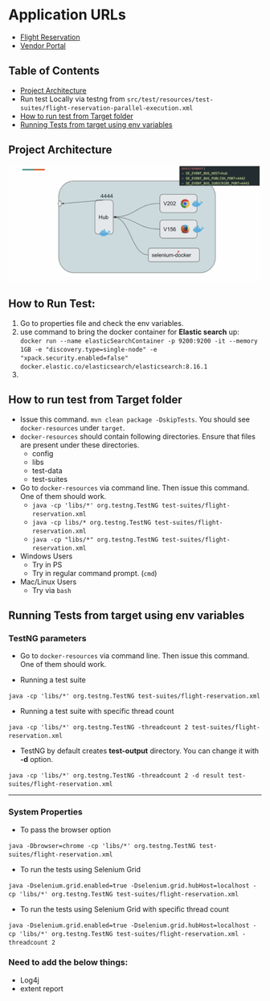 # Application URLs

- [Flight Reservation](https://d1uh9e7cu07ukd.cloudfront.net/selenium-docker/reservation-app/index.html)
- [Vendor Portal](https://d1uh9e7cu07ukd.cloudfront.net/selenium-docker/vendor-app/index.html)

## Table of Contents
- [Project Architecture](#project-architecture)
- Run test Locally via testng from `src/test/resources/test-suites/flight-reservation-parallel-execution.xml`
- [How to run test from Target folder](#how-to-run-test-from-target-folder)
- [Running Tests from target using env variables](#running-tests-from-target-using-env-variables)

## Project Architecture
![projectArchitecture.png](src%2Ftest%2Fresources%2Fdocker%2FprojectArchitecture.png)

## How to Run Test:
1. Go to properties file and check the env variables.
2. use command to bring the docker container for **Elastic search** up: `docker run --name elasticSearchContainer -p 9200:9200 -it --memory 1GB -e "discovery.type=single-node" -e "xpack.security.enabled=false" docker.elastic.co/elasticsearch/elasticsearch:8.16.1`
3. 



## How to run test from Target folder

- Issue this command. `mvn clean package -DskipTests`. You should see `docker-resources` under `target`.
- `docker-resources` should contain following directories. Ensure that files are present under these directories.
    - config
    - libs
    - test-data
    - test-suites
- Go to `docker-resources` via command line. Then issue this command. One of them should work.
    - `java -cp 'libs/*' org.testng.TestNG test-suites/flight-reservation.xml`
    - `java -cp libs/* org.testng.TestNG test-suites/flight-reservation.xml`
    - `java -cp "libs/*" org.testng.TestNG test-suites/flight-reservation.xml`
- Windows Users
    - Try in PS
    - Try in regular command prompt. (`cmd`)
- Mac/Linux Users
    - Try via `bash`

## Running Tests from target using env variables

### TestNG parameters

- Go to `docker-resources` via command line. Then issue this command. One of them should work.

- Running a test suite

`java -cp 'libs/*' org.testng.TestNG test-suites/flight-reservation.xml`

- Running a test suite with specific thread count

`java -cp 'libs/*' org.testng.TestNG -threadcount 2 test-suites/flight-reservation.xml`

- TestNG by default creates **test-output** directory. You can change it with **-d** option.

`java -cp 'libs/*' org.testng.TestNG -threadcount 2 -d result test-suites/flight-reservation.xml`

---

### System Properties

- To pass the browser option

`java -Dbrowser=chrome -cp 'libs/*' org.testng.TestNG test-suites/flight-reservation.xml`

- To run the tests using Selenium Grid

`java -Dselenium.grid.enabled=true -Dselenium.grid.hubHost=localhost -cp 'libs/*' org.testng.TestNG test-suites/flight-reservation.xml`

- To run the tests using Selenium Grid with specific thread count

`java -Dselenium.grid.enabled=true -Dselenium.grid.hubHost=localhost -cp 'libs/*' org.testng.TestNG test-suites/flight-reservation.xml -threadcount 2`


### Need to add the below things:
- Log4j
- extent report